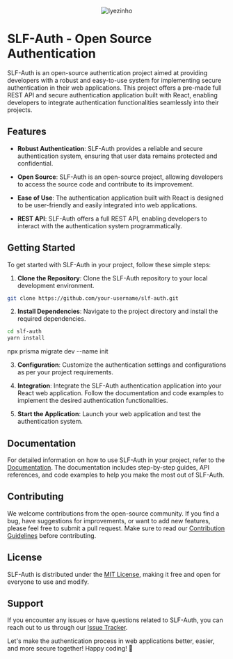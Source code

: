 <p align="center"><img src="https://raw.githubusercontent.com/slf-auth/slf-auth/main/src/public/assets/slf-auth.png" alt="lyezinho" /></a> 
</p>

# SLF-Auth - Open Source Authentication

SLF-Auth is an open-source authentication project aimed at providing developers with a robust and easy-to-use system for implementing secure authentication in their web applications. This project offers a pre-made full REST API and secure authentication application built with React, enabling developers to integrate authentication functionalities seamlessly into their projects.

## Features

- **Robust Authentication**: SLF-Auth provides a reliable and secure authentication system, ensuring that user data remains protected and confidential.

- **Open Source**: SLF-Auth is an open-source project, allowing developers to access the source code and contribute to its improvement.

- **Ease of Use**: The authentication application built with React is designed to be user-friendly and easily integrated into web applications.

- **REST API**: SLF-Auth offers a full REST API, enabling developers to interact with the authentication system programmatically.

## Getting Started

To get started with SLF-Auth in your project, follow these simple steps:

1. **Clone the Repository**: Clone the SLF-Auth repository to your local development environment.

```bash
git clone https://github.com/your-username/slf-auth.git
```

2. **Install Dependencies**: Navigate to the project directory and install the required dependencies.

```bash
cd slf-auth
yarn install 
```


npx prisma migrate dev --name init

3. **Configuration**: Customize the authentication settings and configurations as per your project requirements.

4. **Integration**: Integrate the SLF-Auth authentication application into your React web application. Follow the documentation and code examples to implement the desired authentication functionalities.

5. **Start the Application**: Launch your web application and test the authentication system.

## Documentation

For detailed information on how to use SLF-Auth in your project, refer to the [Documentation](https://github.com/slf-auth/slf-auth/wiki). The documentation includes step-by-step guides, API references, and code examples to help you make the most out of SLF-Auth.

## Contributing

We welcome contributions from the open-source community. If you find a bug, have suggestions for improvements, or want to add new features, please feel free to submit a pull request. Make sure to read our [Contribution Guidelines](CONTRIBUTING.md) before contributing.

## License

SLF-Auth is distributed under the [MIT License](LICENSE), making it free and open for everyone to use and modify.

## Support

If you encounter any issues or have questions related to SLF-Auth, you can reach out to us through our [Issue Tracker](https://github.com/slf-auth/slf-auth/issues).

Let's make the authentication process in web applications better, easier, and more secure together! Happy coding! 🚀
